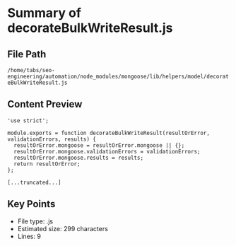 # Summary of decorateBulkWriteResult.js
  
## File Path
`/home/tabs/seo-engineering/automation/node_modules/mongoose/lib/helpers/model/decorateBulkWriteResult.js`

## Content Preview
```
'use strict';

module.exports = function decorateBulkWriteResult(resultOrError, validationErrors, results) {
  resultOrError.mongoose = resultOrError.mongoose || {};
  resultOrError.mongoose.validationErrors = validationErrors;
  resultOrError.mongoose.results = results;
  return resultOrError;
};

[...truncated...]
```

## Key Points
- File type: .js
- Estimated size: 299 characters
- Lines: 9
